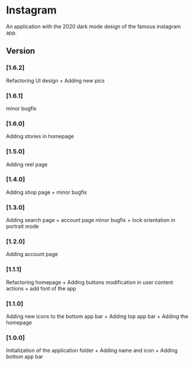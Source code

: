 # Instagram
An application with the 2020 dark mode design of the famous instagram app.

## Version
### [1.6.2] 
Refactoring UI design + Adding new pics

### [1.6.1] 
minor bugfix

### [1.6.0] 
Adding stories in homepage

### [1.5.0] 
Adding reel page

### [1.4.0] 
Adding shop page + minor bugfix

### [1.3.0] 
Adding search page + account page minor bugfix + lock orientation in portrait mode

### [1.2.0] 
Adding account page

### [1.1.1] 
Refactoring homepage + Adding buttons modification in user content actions + add font of the app

### [1.1.0] 
Adding new icons to the bottom app bar + Adding top app bar + Adding the homepage

### [1.0.0] 
Initialization of the application folder + Adding name and icon + Adding bottom app bar
